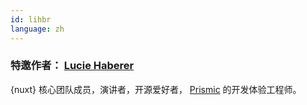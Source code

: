 ```yaml
---
id: lihbr
language: zh
---
```


### 特邀作者： [Lucie Haberer](https://lihbr.com/)

{nuxt} 核心团队成员，演讲者，开源爱好者， [Prismic](https://prismic.io/) 的开发体验工程师。
